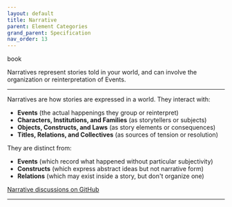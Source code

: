 ```yaml
---
layout: default
title: Narrative
parent: Element Categories
grand_parent: Specification
nav_order: 13
---
```


<span class="material-symbols-outlined">book</span>

Narratives represent stories told in your world, and can involve the organization or reinterpretation of Events.  

--- 
   
Narratives are how stories are expressed in a world. They interact with:

- **Events** (the actual happenings they group or reinterpret)
- **Characters, Institutions, and Families** (as storytellers or subjects)
- **Objects, Constructs, and Laws** (as story elements or consequences)
- **Titles, Relations, and Collectives** (as sources of tension or resolution)

They are distinct from:

- **Events** (which record what happened without particular subjectivity)
- **Constructs** (which express abstract ideas but not narrative form)
- **Relations** (which may exist inside a story, but don't organize one)

[Narrative discussions on GitHub](https://github.com/OnlyWorlds/OnlyWorlds/discussions/categories/narrative)

--- 



 